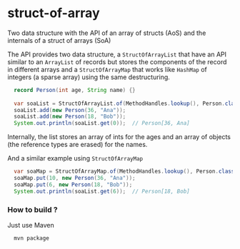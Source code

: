 # struct-of-array
Two data structure with the API of an array of structs (AoS) and the internals of a struct of arrays (SoA)

The API provides two data structure, a `StructOfArrayList` that have an API similar to an `ArrayList`
of records but stores the components of the record in different arrays and a `StructOfArrayMap`
that works like `HashMap` of integers (a sparse array) using the same destructuring.

```java
  record Person(int age, String name) {}
  
  var soaList = StructOfArrayList.of(MethodHandles.lookup(), Person.class);
  soaList.add(new Person(36, "Ana"));
  soaList.add(new Person(18, "Bob"));
  System.out.println(soaList.get(0));  // Person[36, Ana]
```

Internally, the list stores an array of ints for the ages and an array of objects (the reference types are erased)
for the names.

And a similar example using `StructOfArrayMap`
```java
  var soaMap = StructOfArrayMap.of(MethodHandles.lookup(), Person.class);
  soaMap.put(10, new Person(36, "Ana"));
  soaMap.put(6, new Person(18, "Bob"));
  System.out.println(soaList.get(6));  // Person[18, Bob]
```


### How to build ?
Just use Maven
```bash
  mvn package
```



